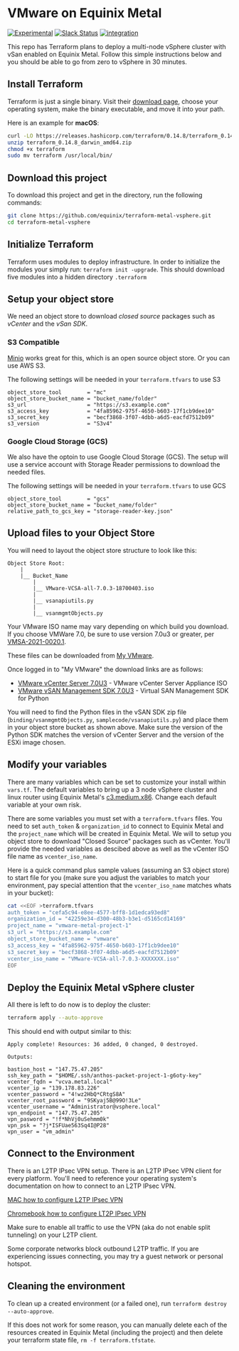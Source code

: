 # VMware on Equinix Metal

[![Experimental](https://img.shields.io/badge/Stability-Experimental-red.svg)](https://github.com/packethost/standards#about-uniform-standards)
[![Slack Status](https://slack.equinixmetal.com/badge.svg)](https://slack.equinixmetal.com/)
[![integration](https://github.com/equinix/terraform-metal-vsphere/actions/workflows/integration.yml/badge.svg)](https://github.com/equinix/terraform-metal-vsphere/actions/workflows/integration.yml)

This repo has Terraform plans to deploy a multi-node vSphere cluster with vSan enabled on Equinix Metal. Follow this simple instructions below and you should be able to go from zero to vSphere in 30 minutes.

## Install Terraform

Terraform is just a single binary.  Visit their [download page](https://www.terraform.io/downloads.html), choose your operating system, make the binary executable, and move it into your path.

Here is an example for **macOS**:

```bash
curl -LO https://releases.hashicorp.com/terraform/0.14.8/terraform_0.14.8_darwin_amd64.zip
unzip terraform_0.14.8_darwin_amd64.zip
chmod +x terraform 
sudo mv terraform /usr/local/bin/
```

## Download this project

To download this project and get in the directory, run the following commands:

```bash
git clone https://github.com/equinix/terraform-metal-vsphere.git
cd terraform-metal-vsphere
```

## Initialize Terraform

Terraform uses modules to deploy infrastructure. In order to initialize the modules your simply run: `terraform init -upgrade`. This should download five modules into a hidden directory `.terraform`

## Setup your object store
We need an object store to download *closed source* packages such as *vCenter* and the *vSan SDK*.
### S3 Compatible
[Minio](http://minio.io) works great for this, which is an open source object store. Or you can use AWS S3.

The following settings will be needed in your `terraform.tfvars` to use S3
```console
object_store_tool        = "mc"
object_store_bucket_name = "bucket_name/folder"
s3_url                   = "https://s3.example.com"
s3_access_key            = "4fa85962-975f-4650-b603-17f1cb9dee10"
s3_secret_key            = "becf3868-3f07-4dbb-a6d5-eacfd7512b09"
s3_version               = "S3v4"
```

### Google Cloud Storage (GCS)
We also have the optoin to use Google Cloud Storage (GCS). The setup will use a service account with Storage Reader permissions to download the needed files.

The following settings will be needed in your `terraform.tfvars` to use GCS
```console
object_store_tool        = "gcs"
object_store_bucket_name = "bucket_name/folder"
relative_path_to_gcs_key = "storage-reader-key.json"
```

## Upload files to your Object Store
You will need to layout the object store structure to look like this:

```console
Object Store Root: 
    | 
    |__ Bucket_Name 
        | 
        |__ VMware-VCSA-all-7.0.3-18700403.iso
        | 
        |__ vsanapiutils.py
        | 
        |__ vsanmgmtObjects.py
```

Your VMware ISO name may vary depending on which build you download. If you choose VMWare 7.0, be sure to use version 7.0u3 or greater, per [VMSA-2021-0020.1](https://www.vmware.com/security/advisories/VMSA-2021-0020.html).

These files can be downloaded from [My VMware](http://my.vmware.com).

Once logged in to "My VMware" the download links are as follows:

* [VMware vCenter Server 7.0U3](https://customerconnect.vmware.com/en/group/vmware/evalcenter?p=vsphere-eval-7&source=evap) - VMware vCenter Server Appliance ISO
* [VMware vSAN Management SDK 7.0U3](https://code.vmware.com/web/sdk/7.0%20U3/vsan-python ) - Virtual SAN Management SDK for Python

You will need to find the Python files in the vSAN SDK zip file (`binding/vsanmgmtObjects.py`, `samplecode/vsanapiutils.py`) and place them in your object store bucket as shown above. Make sure the version of the Python SDK matches the version of vCenter Server and the version of the ESXi image chosen.

## Modify your variables

There are many variables which can be set to customize your install within `vars.tf`. The default variables to bring up a 3 node vSphere cluster and linux router using Equinix Metal's [c3.medium.x86](https://metal.equinix.com/product/servers/). Change each default variable at your own risk.

There are some variables you must set with a `terraform.tfvars` files. You need to set `auth_token` & `organization_id` to connect to Equinix Metal and the `project_name` which will be created in Equinix Metal. We will to setup you object store to download "Closed Source" packages such as vCenter. You'll provide the needed variables as descibed above as well as the vCenter ISO file name as `vcenter_iso_name`.

Here is a quick command plus sample values (assuming an S3 object store) to start file for you (make sure you adjust the variables to match your environment, pay special attention that the `vcenter_iso_name` matches whats in your bucket):

```bash
cat <<EOF >terraform.tfvars
auth_token = "cefa5c94-e8ee-4577-bff8-1d1edca93ed8"
organization_id = "42259e34-d300-48b3-b3e1-d5165cd14169"
project_name = "vmware-metal-project-1"
s3_url = "https://s3.example.com"
object_store_bucket_name = "vmware"
s3_access_key = "4fa85962-975f-4650-b603-17f1cb9dee10"
s3_secret_key = "becf3868-3f07-4dbb-a6d5-eacfd7512b09"
vcenter_iso_name = "VMware-VCSA-all-7.0.3-XXXXXXX.iso"
EOF
```

## Deploy the Equinix Metal vSphere cluster

All there is left to do now is to deploy the cluster:

```bash
terraform apply --auto-approve 
```

This should end with output similar to this:

```console
Apply complete! Resources: 36 added, 0 changed, 0 destroyed.

Outputs:

bastion_host = "147.75.47.205"
ssh_key_path = "$HOME/.ssh/anthos-packet-project-1-g6oty-key"
vcenter_fqdn = "vcva.metal.local"
vcenter_ip = "139.178.83.226"
vcenter_password = "4!wz2HbQ*CRtgS8A"
vcenter_root_password = "9SKyaj5B@99O!3Le"
vcenter_username = "Administrator@vsphere.local"
vpn_endpoint = "147.75.47.205"
vpn_pasword = "!f*NhVj0uSehmm0k"
vpn_psk = "?j*ISFUae563Sq4I@P28"
vpn_user = "vm_admin"
```

## Connect to the Environment

There is an L2TP IPsec VPN setup. There is an L2TP IPsec VPN client for every platform. You'll need to reference your operating system's documentation on how to connect to an L2TP IPsec VPN.

[MAC how to configure L2TP IPsec VPN](https://support.apple.com/guide/mac-help/set-up-a-vpn-connection-on-mac-mchlp2963/mac)

[Chromebook how to configure LT2P IPsec VPN](https://support.google.com/chromebook/answer/1282338?hl=en)

Make sure to enable all traffic to use the VPN (aka do not enable split tunneling) on your L2TP client.

Some corporate networks block outbound L2TP traffic. If you are experiencing issues connecting, you may try a guest network or personal hotspot.

## Cleaning the environment

To clean up a created environment (or a failed one), run `terraform destroy --auto-approve`.

If this does not work for some reason, you can manually delete each of the resources created in Equinix Metal (including the project) and then delete your terraform state file, `rm -f terraform.tfstate`.
